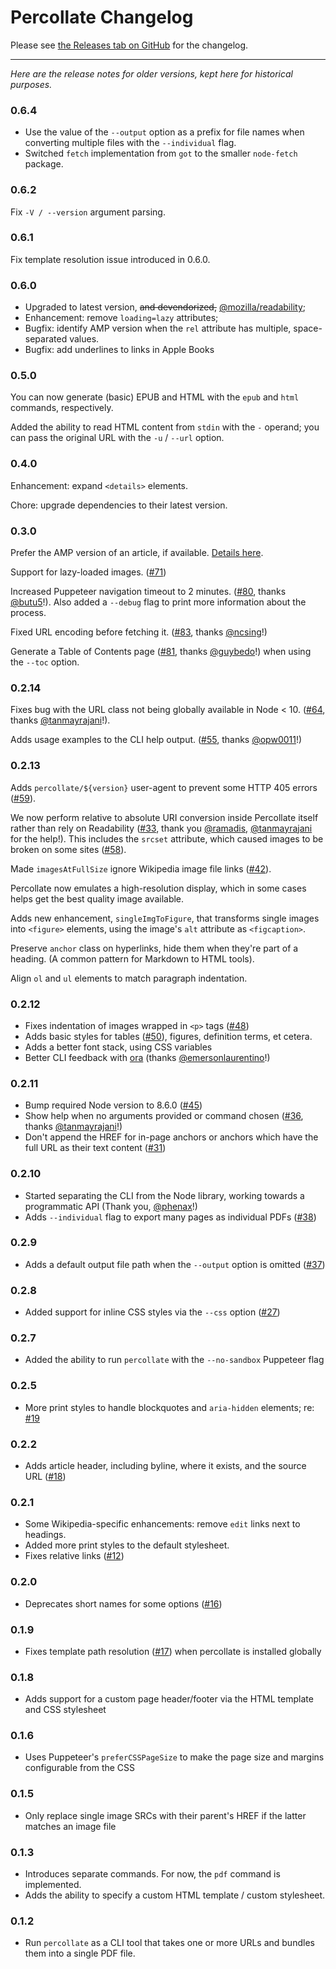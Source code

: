 # Percollate Changelog

Please see [the Releases tab on GitHub](https://github.com/danburzo/percollate/releases) for the changelog.

---

_Here are the release notes for older versions, kept here for historical purposes._

### 0.6.4

-   Use the value of the `--output` option as a prefix for file names when converting multiple files with the `--individual` flag.
-   Switched `fetch` implementation from `got` to the smaller `node-fetch` package.

### 0.6.2

Fix `-V / --version` argument parsing.

### 0.6.1

Fix template resolution issue introduced in 0.6.0.

### 0.6.0

-   Upgraded to latest version, ~~and devendorized,~~ [@mozilla/readability](https://github.com/mozilla/readability);
-   Enhancement: remove `loading=lazy` attributes;
-   Bugfix: identify AMP version when the `rel` attribute has multiple, space-separated values.
-   Bugfix: add underlines to links in Apple Books

### 0.5.0

You can now generate (basic) EPUB and HTML with the `epub` and `html` commands, respectively.

Added the ability to read HTML content from `stdin` with the `-` operand; you can pass the original URL with the `-u` / `--url` option.

### 0.4.0

Enhancement: expand `<details>` elements.

Chore: upgrade dependencies to their latest version.

### 0.3.0

Prefer the AMP version of an article, if available. [Details here](https://github.com/danburzo/percollate/pull/70).

Support for lazy-loaded images. ([#71](https://github.com/danburzo/percollate/issues/71))

Increased Puppeteer navigation timeout to 2 minutes. ([#80](https://github.com/danburzo/percollate/issues/80), thanks [@butu5](https://github.com/butu5)!). Also added a `--debug` flag to print more information about the process.

Fixed URL encoding before fetching it. ([#83](https://github.com/danburzo/percollate/pull/83), thanks [@ncsing](https://github.com/ncsing)!)

Generate a Table of Contents page ([#81](https://github.com/danburzo/percollate/pull/81), thanks [@guybedo](https://github.com/guybedo)!) when using the `--toc` option.

### 0.2.14

Fixes bug with the URL class not being globally available in Node < 10. ([#64](https://github.com/danburzo/percollate/pull/64), thanks [@tanmayrajani](https://github.com/tanmayrajani)!).

Adds usage examples to the CLI help output. ([#55](https://github.com/danburzo/percollate/pull/55), thanks [@opw0011](https://github.com/opw0011)!)

### 0.2.13

Adds `percollate/${version}` user-agent to prevent some HTTP 405 errors ([#59](https://github.com/danburzo/percollate/issues/59)).

We now perform relative to absolute URI conversion inside Percollate itself rather than rely on Readability ([#33](https://github.com/danburzo/percollate/issues/33), thank you [@ramadis](https://github.com/ramadis), [@tanmayrajani](https://github.com/tanmayrajani) for the help!). This includes the `srcset` attribute, which caused images to be broken on some sites ([#58](https://github.com/danburzo/percollate/issues/58)).

Made `imagesAtFullSize` ignore Wikipedia image file links ([#42](https://github.com/danburzo/percollate/issues/42)).

Percollate now emulates a high-resolution display, which in some cases helps get the best quality image available.

Adds new enhancement, `singleImgToFigure`, that transforms single images into `<figure>` elements, using the image's `alt` attribute as `<figcaption>`.

Preserve `anchor` class on hyperlinks, hide them when they're part of a heading. (A common pattern for Markdown to HTML tools).

Align `ol` and `ul` elements to match paragraph indentation.

### 0.2.12

-   Fixes indentation of images wrapped in `<p>` tags ([#48](https://github.com/danburzo/percollate/issues/48))
-   Adds basic styles for tables ([#50](https://github.com/danburzo/percollate/issues/50)), figures, definition terms, et cetera.
-   Adds a better font stack, using CSS variables
-   Better CLI feedback with [ora](https://github.com/sindresorhus/ora) (thanks [@emersonlaurentino](https://github.com/emersonlaurentino)!)

### 0.2.11

-   Bump required Node version to 8.6.0 ([#45](https://github.com/danburzo/percollate/issues/45))
-   Show help when no arguments provided or command chosen ([#36](https://github.com/danburzo/percollate/issues/36), thanks [@tanmayrajani](https://github.com/tanmayrajani)!)
-   Don't append the HREF for in-page anchors or anchors which have the full URL as their text content ([#31](https://github.com/danburzo/percollate/issues/31))

### 0.2.10

-   Started separating the CLI from the Node library, working towards a programmatic API (Thank you, [@phenax](https://github.com/phenax)!)
-   Adds `--individual` flag to export many pages as individual PDFs ([#38](https://github.com/danburzo/percollate/issues/38))

### 0.2.9

-   Adds a default output file path when the `--output` option is omitted ([#37](https://github.com/danburzo/percollate/issues/37))

### 0.2.8

-   Added support for inline CSS styles via the `--css` option ([#27](https://github.com/danburzo/percollate/issues/27))

### 0.2.7

-   Added the ability to run `percollate` with the `--no-sandbox` Puppeteer flag

### 0.2.5

-   More print styles to handle blockquotes and `aria-hidden` elements; re: [#19](https://github.com/danburzo/percollate/issues/19)

### 0.2.2

-   Adds article header, including byline, where it exists, and the source URL ([#18](https://github.com/danburzo/percollate/issues/18))

### 0.2.1

-   Some Wikipedia-specific enhancements: remove `edit` links next to headings.
-   Added more print styles to the default stylesheet.
-   Fixes relative links ([#12](https://github.com/danburzo/percollate/issues/12))

### 0.2.0

-   Deprecates short names for some options ([#16](https://github.com/danburzo/percollate/issues/16))

### 0.1.9

-   Fixes template path resolution ([#17](https://github.com/danburzo/percollate/issues/17)) when percollate is installed globally

### 0.1.8

-   Adds support for a custom page header/footer via the HTML template and CSS stylesheet

### 0.1.6

-   Uses Puppeteer's `preferCSSPageSize` to make the page size and margins configurable from the CSS

### 0.1.5

-   Only replace single image SRCs with their parent's HREF if the latter matches an image file

### 0.1.3

-   Introduces separate commands. For now, the `pdf` command is implemented.
-   Adds the ability to specify a custom HTML template / custom stylesheet.

### 0.1.2

-   Run `percollate` as a CLI tool that takes one or more URLs and bundles them into a single PDF file.
